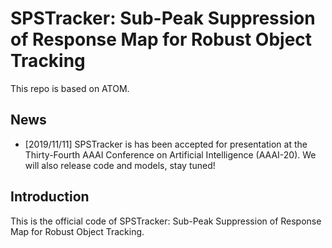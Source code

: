 # SPSTracker: Sub-Peak Suppression of Response Map for Robust Object Tracking
This repo is based on ATOM.

## News
* \[2019/11/11\] SPSTracker is has been accepted for presentation at the Thirty-Fourth AAAI Conference on Artificial Intelligence (AAAI-20). We will also release code and models, stay tuned!
## Introduction
This is the official code of SPSTracker: Sub-Peak Suppression of Response Map for Robust Object Tracking. 
